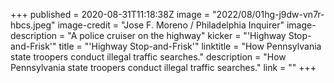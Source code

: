 +++
published = 2020-08-31T11:18:38Z
image = "2022/08/01hg-j9dw-vn7r-hbcs.jpeg"
image-credit = "Jose F. Moreno / Philadelphia Inquirer"
image-description = "A police cruiser on the highway"
kicker = "'Highway Stop-and-Frisk'"
title = "'Highway Stop-and-Frisk'"
linktitle = "How Pennsylvania state troopers conduct illegal traffic searches."
description = "How Pennsylvania state troopers conduct illegal traffic searches."
link = ""
+++
